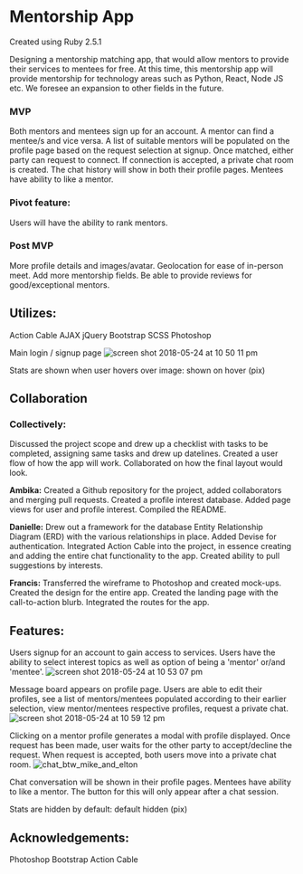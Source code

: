 # **Mentorship App**
Created using Ruby 2.5.1

Designing a mentorship matching app, that would allow mentors to provide their services to mentees for free.  At this time, this mentorship app will provide mentorship for technology areas such as Python, React, Node JS etc.  We foresee an expansion to other fields in the future.

### **MVP**
Both mentors and mentees sign up for an account.
A mentor can find a mentee/s and vice versa.
A list of suitable mentors will be populated on the profile page based on the request selection at signup. 
Once matched, either party can request to connect.
If connection is accepted, a private chat room is created.
The chat history will show in both their profile pages.
Mentees have ability to like a mentor. 

### **Pivot** feature:
Users will have the ability to rank mentors.


### **Post** MVP
More profile details and images/avatar.
Geolocation for ease of in-person meet.
Add more mentorship fields.
Be able to provide reviews for good/exceptional mentors. 


## **Utilizes:**
Action Cable
AJAX
jQuery
Bootstrap
SCSS
Photoshop


Main login / signup page
![screen shot 2018-05-24 at 10 50 11 pm](https://user-images.githubusercontent.com/29616111/40547634-75e8aa02-6000-11e8-883b-64e952b41d26.png)


Stats are shown when user hovers over image: shown on hover (pix)


## **Collaboration**
### **Collectively:**
Discussed the project scope and drew up a checklist with tasks to be completed, assigning same tasks and drew up datelines.
Created a user flow of how the app will work. 
Collaborated on how the final layout would look.


**Ambika:**
Created a Github repository for the project, added collaborators and merging pull requests.
Created a profile interest database.
Added page views for user and profile interest.
Compiled the README.

**Danielle:**
Drew out a framework for the database Entity Relationship Diagram (ERD) with the various relationships in place.
Added Devise for authentication.
Integrated Action Cable into the project, in essence creating and adding the entire chat functionality to the app.
Created ability to pull suggestions by interests.

**Francis:**
Transferred the wireframe to Photoshop and created mock-ups.
Created the design for the entire app.
Created the landing page with the call-to-action blurb.
Integrated the routes for the app.


## **Features:**
Users signup for an account to gain access to services.
Users have the ability to select interest topics as well as option of being a 'mentor' or/and 'mentee'.
![screen shot 2018-05-24 at 10 53 07 pm](https://user-images.githubusercontent.com/29616111/40548053-9be0836e-6001-11e8-954b-9df900b6d4e0.png)

Message board appears on profile page.
Users are able to edit their profiles, see a list of mentors/mentees populated according to their earlier selection, view mentor/mentees respective profiles, request a private chat.
![screen shot 2018-05-24 at 10 59 12 pm](https://user-images.githubusercontent.com/29616111/40548194-06760fb4-6002-11e8-92e4-94f28b6343ac.png)

Clicking on a mentor profile generates a modal with profile displayed.
Once request has been made, user waits for the other party to accept/decline the request. 
When request is accepted, both users move into a private chat room.
![chat_btw_mike_and_elton](https://user-images.githubusercontent.com/29616111/40560192-41db8028-6027-11e8-8f1e-2a7541f40ee7.png)

Chat conversation will be shown in their profile pages.
Mentees have ability to like a mentor. The button for this will only appear after a chat session.

Stats are hidden by default: default hidden (pix)


## **Acknowledgements:**
Photoshop
Bootstrap
Action Cable
